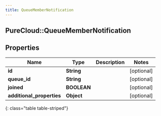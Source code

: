 ```yaml
---
title: QueueMemberNotification
---
```

## PureCloud::QueueMemberNotification

## Properties

|Name | Type | Description | Notes|
|------------ | ------------- | ------------- | -------------|
| **id** | **String** |  | [optional] |
| **queue_id** | **String** |  | [optional] |
| **joined** | **BOOLEAN** |  | [optional] |
| **additional_properties** | **Object** |  | [optional] |
{: class="table table-striped"}


